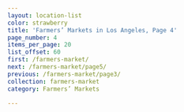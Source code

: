 ```yaml
---
layout: location-list
color: strawberry
title: 'Farmers’ Markets in Los Angeles, Page 4'
page_number: 4
items_per_page: 20
list_offset: 60
first: /farmers-market/
next: /farmers-market/page5/
previous: /farmers-market/page3/
collection: farmers-market
category: Farmers’ Markets

---
```


